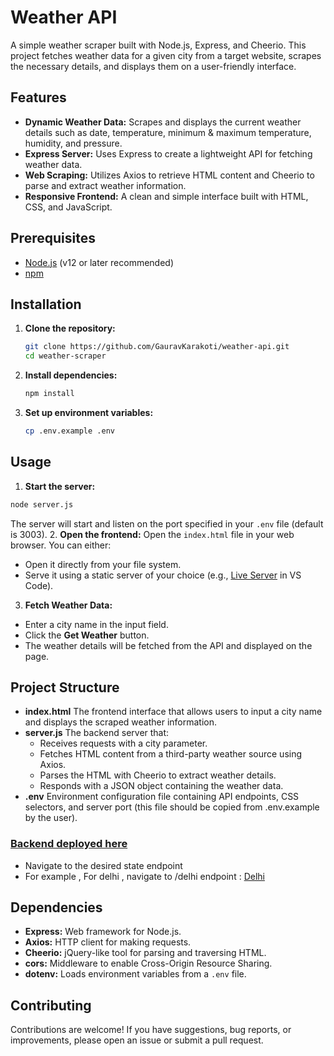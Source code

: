 # Weather API

A simple weather scraper built with Node.js, Express, and Cheerio. This project fetches weather data for a given city from a target website, scrapes the necessary details, and displays them on a user-friendly interface.

## Features

- **Dynamic Weather Data:** Scrapes and displays the current weather details such as date, temperature, minimum & maximum temperature, humidity, and pressure.
- **Express Server:** Uses Express to create a lightweight API for fetching weather data.
- **Web Scraping:** Utilizes Axios to retrieve HTML content and Cheerio to parse and extract weather information.
- **Responsive Frontend:** A clean and simple interface built with HTML, CSS, and JavaScript.

## Prerequisites

- [Node.js](https://nodejs.org/) (v12 or later recommended)
- [npm](https://www.npmjs.com/)

## Installation

1. **Clone the repository:**
   ```bash
   git clone https://github.com/GauravKarakoti/weather-api.git
   cd weather-scraper
   ```
2. **Install dependencies:**
   ```bash
   npm install
   ```
3. **Set up environment variables:**
   ```bash
   cp .env.example .env
   ```

## Usage
1. **Start the server:**
```bash
node server.js
```
The server will start and listen on the port specified in your `.env` file (default is 3003).
2. **Open the frontend:** Open the `index.html` file in your web browser. You can either:
  - Open it directly from your file system.
  - Serve it using a static server of your choice (e.g., [Live Server](https://marketplace.visualstudio.com/items?itemName=ritwickdey.LiveServer) in VS Code).
3. **Fetch Weather Data:**
  - Enter a city name in the input field.
  - Click the **Get Weather** button.
  - The weather details will be fetched from the API and displayed on the page.

## Project Structure
- **index.html**
  The frontend interface that allows users to input a city name and displays the scraped weather information.
- **server.js**
  The backend server that:
    - Receives requests with a city parameter.
    - Fetches HTML content from a third-party weather source using Axios.
    - Parses the HTML with Cheerio to extract weather details.
    - Responds with a JSON object containing the weather data.
- **.env**
  Environment configuration file containing API endpoints, CSS selectors, and server port (this file should be copied from .env.example by the user).

### [Backend deployed here](https://weather-api-ex1z.onrender.com)
- Navigate to the desired state endpoint
- For example , For delhi , navigate to /delhi endpoint : [Delhi](https://weather-api-ex1z.onrender.com/delhi)

## Dependencies
- **Express:** Web framework for Node.js.
- **Axios:** HTTP client for making requests.
- **Cheerio:** jQuery-like tool for parsing and traversing HTML.
- **cors:** Middleware to enable Cross-Origin Resource Sharing.
- **dotenv:** Loads environment variables from a `.env` file.

## Contributing
Contributions are welcome! If you have suggestions, bug reports, or improvements, please open an issue or submit a pull request.
